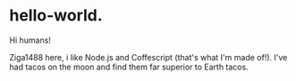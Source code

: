 hello-world.
============

Hi humans!

Ziga1488 here, i like Node.js and Coffescript (that's what I'm made of!).
I've had tacos on the moon and find them far superior to Earth tacos.
